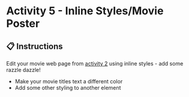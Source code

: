 # Activity 5 - Inline Styles/Movie Poster

## 📋 Instructions

Edit your movie web page from [activity 2](../Activity%202/Instructions.md) using inline styles - add some razzle dazzle!

- Make your movie titles text a different color
- Add some other styling to another element